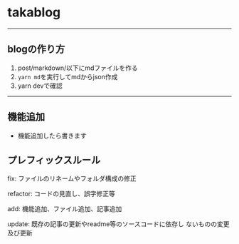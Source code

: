 # takablog

----
## blogの作り方
1. post/markdown/以下にmdファイルを作る
2. ```yarn md```を実行してmdからjson作成
3. yarn devで確認

----

## 機能追加
- 機能追加したら書きます

## プレフィックスルール
fix:        ファイルのリネームやフォルダ構成の修正

refactor:   コードの見直し、誤字修正等

add:        機能追加、ファイル追加、記事追加

update: 既存の記事の更新やreadme等のソースコードに依存し
ないものの変更及び更新